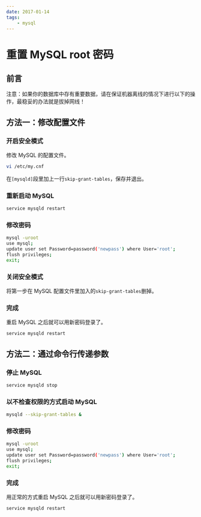 ```yaml
---
date: 2017-01-14
tags:
    - mysql
---
```

# 重置 MySQL root 密码

## 前言

注意：如果你的数据库中存有重要数据，请在保证机器离线的情况下进行以下的操作，最稳妥的办法就是拔掉网线！

<!-- more -->

## 方法一：修改配置文件

### 开启安全模式

修改 MySQL 的配置文件。

```bash
vi /etc/my.cnf
```

在`[mysqld]`段里加上一行`skip-grant-tables`，保存并退出。

### 重新启动 MySQL

```bash
service mysqld restart
```

### 修改密码

```bash
mysql -uroot
use mysql;
update user set Password=password('newpass') where User='root';
flush privileges;
exit;
```

### 关闭安全模式

将第一步在 MySQL 配置文件里加入的`skip-grant-tables`删掉。

### 完成

重启 MySQL 之后就可以用新密码登录了。

```bash
service mysqld restart
```

## 方法二：通过命令行传递参数

### 停止 MySQL

```bash
service mysqld stop
```

### 以不检查权限的方式启动 MySQL

```bash
mysqld --skip-grant-tables &
```

### 修改密码

```bash
mysql -uroot
use mysql;
update user set Password=password('newpass') where User='root';
flush privileges;
exit;
```

### 完成

用正常的方式重启 MySQL 之后就可以用新密码登录了。

```bash
service mysqld restart
```
